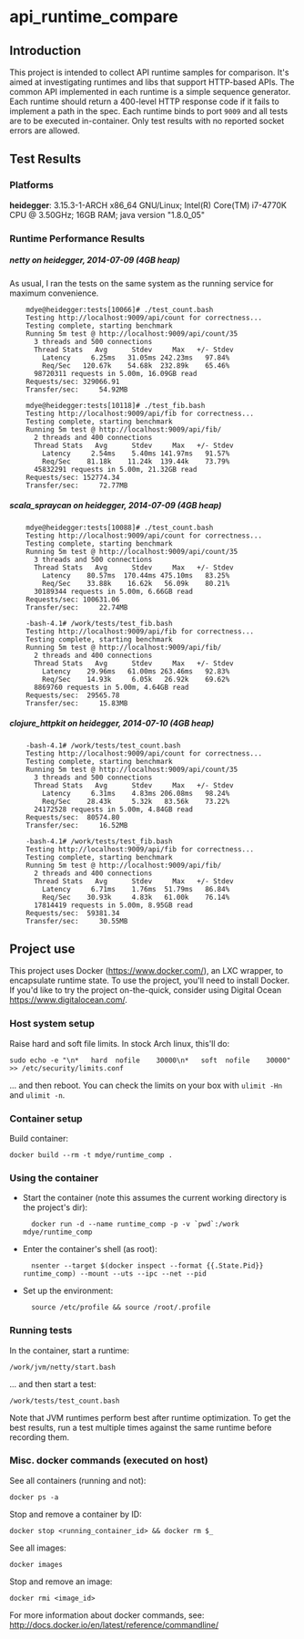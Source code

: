 # api_runtime_compare

## Introduction

This project is intended to collect API runtime samples for comparison. It's aimed at investigating runtimes and libs that support HTTP-based APIs. The common API implemented in each runtime is a simple sequence generator. Each runtime should return a 400-level HTTP response code if it fails to implement a path in the spec. Each runtime binds to port `9009` and all tests are to be executed in-container. Only test results with no reported socket errors are allowed.

## Test Results

### Platforms

**heidegger**: 3.15.3-1-ARCH x86_64 GNU/Linux; Intel(R) Core(TM) i7-4770K CPU @ 3.50GHz; 16GB RAM; java version "1.8.0_05"

### Runtime Performance Results

##### netty on heidegger, 2014-07-09 (4GB heap)

As usual, I ran the tests on the same system as the running service for maximum convenience.

        mdye@heidegger:tests[10066]# ./test_count.bash
        Testing http://localhost:9009/api/count for correctness...
        Testing complete, starting benchmark
        Running 5m test @ http://localhost:9009/api/count/35
          3 threads and 500 connections
          Thread Stats   Avg      Stdev     Max   +/- Stdev
            Latency     6.25ms   31.05ms 242.23ms   97.84%
            Req/Sec   120.67k    54.68k  232.89k    65.46%
          98720311 requests in 5.00m, 16.09GB read
        Requests/sec: 329066.91
        Transfer/sec:     54.92MB

        mdye@heidegger:tests[10118]# ./test_fib.bash
        Testing http://localhost:9009/api/fib for correctness...
        Testing complete, starting benchmark
        Running 5m test @ http://localhost:9009/api/fib/
          2 threads and 400 connections
          Thread Stats   Avg      Stdev     Max   +/- Stdev
            Latency     2.54ms    5.40ms 141.97ms   91.57%
            Req/Sec    81.18k    11.24k  139.44k    73.79%
          45832291 requests in 5.00m, 21.32GB read
        Requests/sec: 152774.34
        Transfer/sec:     72.77MB

##### scala_spraycan on heidegger, 2014-07-09 (4GB heap)

        mdye@heidegger:tests[10088]# ./test_count.bash
        Testing http://localhost:9009/api/count for correctness...
        Testing complete, starting benchmark
        Running 5m test @ http://localhost:9009/api/count/35
          3 threads and 500 connections
          Thread Stats   Avg      Stdev     Max   +/- Stdev
            Latency    80.57ms  170.44ms 475.10ms   83.25%
            Req/Sec    33.88k    16.62k   56.09k    80.21%
          30189344 requests in 5.00m, 6.66GB read
        Requests/sec: 100631.06
        Transfer/sec:     22.74MB

        -bash-4.1# /work/tests/test_fib.bash
        Testing http://localhost:9009/api/fib for correctness...
        Testing complete, starting benchmark
        Running 5m test @ http://localhost:9009/api/fib/
          2 threads and 400 connections
          Thread Stats   Avg      Stdev     Max   +/- Stdev
            Latency    29.96ms   61.00ms 263.46ms   92.83%
            Req/Sec    14.93k     6.05k   26.92k    69.62%
          8869760 requests in 5.00m, 4.64GB read
        Requests/sec:  29565.78
        Transfer/sec:     15.83MB

##### clojure_httpkit on heidegger, 2014-07-10 (4GB heap)

        -bash-4.1# /work/tests/test_count.bash
        Testing http://localhost:9009/api/count for correctness...
        Testing complete, starting benchmark
        Running 5m test @ http://localhost:9009/api/count/35
          3 threads and 500 connections
          Thread Stats   Avg      Stdev     Max   +/- Stdev
            Latency     6.31ms    4.83ms 206.08ms   98.24%
            Req/Sec    28.43k     5.32k   83.56k    73.22%
          24172528 requests in 5.00m, 4.84GB read
        Requests/sec:  80574.80
        Transfer/sec:     16.52MB

        -bash-4.1# /work/tests/test_fib.bash
        Testing http://localhost:9009/api/fib for correctness...
        Testing complete, starting benchmark
        Running 5m test @ http://localhost:9009/api/fib/
          2 threads and 400 connections
          Thread Stats   Avg      Stdev     Max   +/- Stdev
            Latency     6.71ms    1.76ms  51.79ms   86.84%
            Req/Sec    30.93k     4.83k   61.00k    76.14%
          17814419 requests in 5.00m, 8.95GB read
        Requests/sec:  59381.34
        Transfer/sec:     30.55MB

## Project use

This project uses Docker (https://www.docker.com/), an LXC wrapper, to encapsulate runtime state. To use the project, you'll need to install Docker. If you'd like to try the project on-the-quick, consider using Digital Ocean https://www.digitalocean.com/.

### Host system setup

Raise hard and soft file limits. In stock Arch linux, this'll do:

    sudo echo -e "\n*   hard  nofile    30000\n*   soft  nofile    30000" >> /etc/security/limits.conf

... and then reboot. You can check the limits on your box with `ulimit -Hn` and `ulimit -n`.

### Container setup

Build container:

    docker build --rm -t mdye/runtime_comp .

### Using the container

- Start the container (note this assumes the current working directory is the project's dir):

        docker run -d --name runtime_comp -p -v `pwd`:/work mdye/runtime_comp

- Enter the container's shell (as root):

        nsenter --target $(docker inspect --format {{.State.Pid}} runtime_comp) --mount --uts --ipc --net --pid

- Set up the environment:

        source /etc/profile && source /root/.profile

### Running tests

In the container, start a runtime:

    /work/jvm/netty/start.bash

... and then start a test:

    /work/tests/test_count.bash

Note that JVM runtimes perform best after runtime optimization. To get the best results, run a test multiple times against the same runtime before recording them.


### Misc. docker commands (executed on host)

See all containers (running and not):

    docker ps -a

Stop and remove a container by ID:

    docker stop <running_container_id> && docker rm $_

See all images:

    docker images

Stop and remove an image:

    docker rmi <image_id>

For more information about docker commands, see: http://docs.docker.io/en/latest/reference/commandline/
